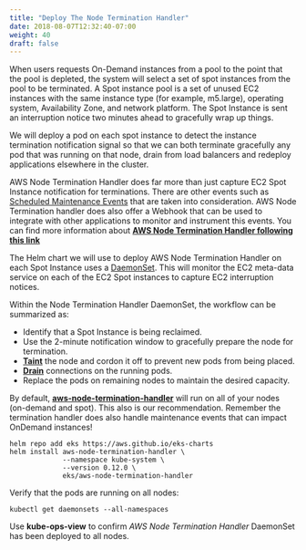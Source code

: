 ```yaml
---
title: "Deploy The Node Termination Handler"
date: 2018-08-07T12:32:40-07:00
weight: 40
draft: false
---
```


When users requests On-Demand instances from a pool to the point that the pool is depleted, the system will select a set of spot instances from the pool to be terminated. A Spot instance pool is a set of unused EC2 instances with the same instance type (for example, m5.large), operating system, Availability Zone, and network platform. The Spot Instance is sent an interruption notice two minutes ahead to gracefully wrap up things. 

We will deploy a pod on each spot instance to detect the instance termination notification signal so that we can both terminate gracefully any pod that was running on that node, drain from load balancers and redeploy applications elsewhere in the cluster.

AWS Node Termination Handler does far more than just capture EC2 Spot Instance notification for terminations. There are other events such as [Scheduled Maintenance Events](https://docs.aws.amazon.com/AWSEC2/latest/UserGuide/monitoring-instances-status-check_sched.html) that are taken into consideration. AWS Node Termination handler does also offer a Webhook that can be used to integrate with other applications to monitor and instrument this events. You can find more information about **[AWS Node Termination Handler following this link](https://github.com/aws/aws-node-termination-handler)**

The Helm chart we will use to deploy AWS Node Termination Handler on each Spot Instance uses a [DaemonSet](https://kubernetes.io/docs/concepts/workloads/controllers/daemonset/). This will monitor the EC2 meta-data service on each of the EC2 Spot instances to capture EC2 interruption notices. 

Within the Node Termination Handler DaemonSet, the workflow can be summarized as:

* Identify that a Spot Instance is being reclaimed.
* Use the 2-minute notification window to gracefully prepare the node for termination.
* [**Taint**](https://kubernetes.io/docs/concepts/configuration/taint-and-toleration/) the node and cordon it off to prevent new pods from being placed.
* [**Drain**](https://kubernetes.io/docs/tasks/administer-cluster/safely-drain-node/) connections on the running pods.
* Replace the pods on remaining nodes to maintain the desired capacity.

By default, **[aws-node-termination-handler](https://github.com/aws/aws-node-termination-handler)** will run on all of your nodes (on-demand and spot).
This also is our recommendation. Remember the termination handler does also handle maintenance events that can impact OnDemand instances!


```
helm repo add eks https://aws.github.io/eks-charts
helm install aws-node-termination-handler \
             --namespace kube-system \
             --version 0.12.0 \
             eks/aws-node-termination-handler
```

Verify that the pods are running on all nodes: 
```
kubectl get daemonsets --all-namespaces
```

Use **kube-ops-view** to confirm *AWS Node Termination Handler* DaemonSet has been deployed to all nodes.


